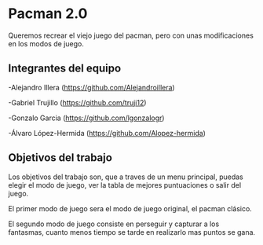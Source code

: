 # Pacman 2.0

Queremos recrear el viejo juego del pacman, pero con unas modificaciones en los modos de juego.

## Integrantes del equipo

-Alejandro Illera (https://github.com/Alejandroillera)

-Gabriel Trujillo (https://github.com/truji12)

-Gonzalo Garcia (https://github.com/lgonzalogr)

-Álvaro López-Hermida (https://github.com/Alopez-hermida)

## Objetivos del trabajo

Los objetivos del trabajo son, que a traves de un menu principal, puedas elegir el modo de juego, ver la tabla de mejores puntuaciones o salir del juego.

El primer modo de juego sera el modo de juego original, el pacman clásico.

El segundo modo de juego consiste en perseguir y capturar a los fantasmas, cuanto menos tiempo se tarde en realizarlo mas puntos se gana.

